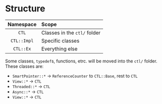 # Structure
| Namespace | Scope |
|:---------:|:------|
| `CTL` | Classes in the `ctl/` folder |
| `CTL::Impl` | Specific classes |
| `CTL::Ex` | Everything else |

Some classes, `typedef`s, functions, etrc. will be moved into the `ctl/` folder. These classes are:

- `SmartPointer::*` -> `ReferenceCounter` to `CTL::Base`, rest to `CTL`
- `View::*` -> `CTL`
- `Threaded::*` -> `CTL`
- `Async::*` -> `CTL`
- `View::*` -> `CTL`
